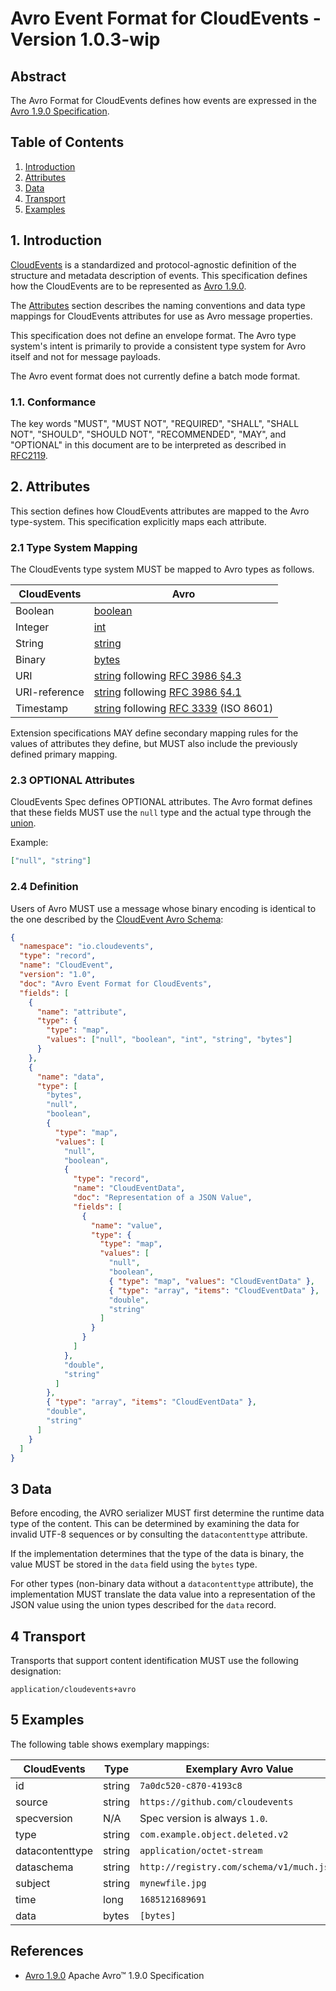 # Avro Event Format for CloudEvents - Version 1.0.3-wip

## Abstract

The Avro Format for CloudEvents defines how events are expressed in
the [Avro 1.9.0 Specification][avro-spec].

## Table of Contents

1. [Introduction](#1-introduction)
2. [Attributes](#2-attributes)
3. [Data](#3-data)
4. [Transport](#4-transport)
5. [Examples](#5-examples)

## 1. Introduction

[CloudEvents][ce] is a standardized and protocol-agnostic definition of the
structure and metadata description of events. This specification defines how the
CloudEvents are to be represented as [Avro 1.9.0][avro-primitives].

The [Attributes](#2-attributes) section describes the naming conventions and
data type mappings for CloudEvents attributes for use as Avro message
properties.

This specification does not define an envelope format. The Avro type system's
intent is primarily to provide a consistent type system for Avro itself and not
for message payloads.

The Avro event format does not currently define a batch mode format.

### 1.1. Conformance

The key words "MUST", "MUST NOT", "REQUIRED", "SHALL", "SHALL NOT", "SHOULD",
"SHOULD NOT", "RECOMMENDED", "MAY", and "OPTIONAL" in this document are to be
interpreted as described in [RFC2119][rfc2119].

## 2. Attributes

This section defines how CloudEvents attributes are mapped to the Avro
type-system. This specification explicitly maps each attribute.

### 2.1 Type System Mapping

The CloudEvents type system MUST be mapped to Avro types as follows.

| CloudEvents   | Avro                                                                   |
|---------------|------------------------------------------------------------------------|
| Boolean       | [boolean][avro-primitives]                                             |
| Integer       | [int][avro-primitives]                                                 |
| String        | [string][avro-primitives]                                              |
| Binary        | [bytes][avro-primitives]                                               |
| URI           | [string][avro-primitives] following [RFC 3986 §4.3][rfc3986-section43] |
| URI-reference | [string][avro-primitives] following [RFC 3986 §4.1][rfc3986-section41] |
| Timestamp     | [string][avro-primitives] following [RFC 3339][rfc3339] (ISO 8601)     |

Extension specifications MAY define secondary mapping rules for the values of
attributes they define, but MUST also include the previously defined primary
mapping.

### 2.3 OPTIONAL Attributes

CloudEvents Spec defines OPTIONAL attributes. The Avro format defines that these
fields MUST use the `null` type and the actual type through the
[union][avro-unions].

Example:

```json
["null", "string"]
```

### 2.4 Definition

Users of Avro MUST use a message whose binary encoding is identical to the one
described by the [CloudEvent Avro Schema](cloudevents.avsc):

```json
{
  "namespace": "io.cloudevents",
  "type": "record",
  "name": "CloudEvent",
  "version": "1.0",
  "doc": "Avro Event Format for CloudEvents",
  "fields": [
    {
      "name": "attribute",
      "type": {
        "type": "map",
        "values": ["null", "boolean", "int", "string", "bytes"]
      }
    },
    {
      "name": "data",
      "type": [
        "bytes",
        "null",
        "boolean",
        {
          "type": "map",
          "values": [
            "null",
            "boolean",
            {
              "type": "record",
              "name": "CloudEventData",
              "doc": "Representation of a JSON Value",
              "fields": [
                {
                  "name": "value",
                  "type": {
                    "type": "map",
                    "values": [
                      "null",
                      "boolean",
                      { "type": "map", "values": "CloudEventData" },
                      { "type": "array", "items": "CloudEventData" },
                      "double",
                      "string"
                    ]
                  }
                }
              ]
            },
            "double",
            "string"
          ]
        },
        { "type": "array", "items": "CloudEventData" },
        "double",
        "string"
      ]
    }
  ]
}
```

## 3 Data

Before encoding, the AVRO serializer MUST first determine the runtime data type
of the content. This can be determined by examining the data for invalid UTF-8
sequences or by consulting the `datacontenttype` attribute.

If the implementation determines that the type of the data is binary, the value
MUST be stored in the `data` field using the `bytes` type.

For other types (non-binary data without a `datacontenttype` attribute), the
implementation MUST translate the data value into a representation of the JSON
value using the union types described for the `data` record.

## 4 Transport

Transports that support content identification MUST use the following designation:

```text
application/cloudevents+avro
```

## 5 Examples

The following table shows exemplary mappings:

| CloudEvents     | Type   | Exemplary Avro Value                      |
|-----------------|--------|-------------------------------------------|
| id              | string | `7a0dc520-c870-4193c8`                    |
| source          | string | `https://github.com/cloudevents`          |
| specversion     | N/A    | Spec version is always `1.0`.             |
| type            | string | `com.example.object.deleted.v2`           |
| datacontenttype | string | `application/octet-stream`                |
| dataschema      | string | `http://registry.com/schema/v1/much.json` |
| subject         | string | `mynewfile.jpg`                           |
| time            | long   | `1685121689691`                           |
| data            | bytes  | `[bytes]`                                 |

## References

- [Avro 1.9.0][avro-spec] Apache Avro™ 1.9.0 Specification

[avro-spec]: http://avro.apache.org/docs/1.9.0/spec.html
[avro-primitives]: http://avro.apache.org/docs/1.9.0/spec.html#schema_primitive
[avro-logical-types]: http://avro.apache.org/docs/1.9.0/spec.html#Logical+Types
[avro-unions]: http://avro.apache.org/docs/1.9.0/spec.html#Unions
[ce]: ../spec.md
[rfc2119]: https://tools.ietf.org/html/rfc2119
[rfc3986-section41]: https://tools.ietf.org/html/rfc3986#section-4.1
[rfc3986-section43]: https://tools.ietf.org/html/rfc3986#section-4.3
[rfc3339]: https://tools.ietf.org/html/rfc3339
